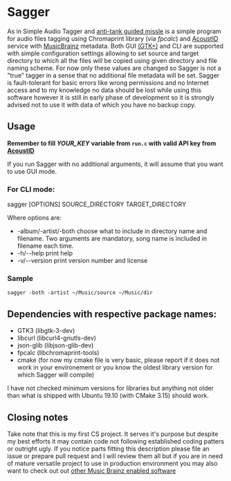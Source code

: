 # Sagger
As in Simple Audio Tagger and [anti-tank guided missle](https://en.wikipedia.org/wiki/AT-3_Sagger) is a simple program for audio files tagging using Chromaprint library (via *fpcalc*) and [AcoustID](https://acoustid.org/) service with [MusicBrainz](https://musicbrainz.org/) metadata. Both GUI [(GTK+)](https://www.gtk.org) and CLI are supported with simple configuration settings allowing to set source and target directory to which all the files will be copied using given directory and file naming scheme. For now only these values are changed so Sagger is not a "true" tagger in a sense that no additional file metadata will be set. Sagger is fault-tolerant for basic errors like wrong permissions and no Internet access and to my knowledge no data should be lost while using this software however it is still in early phase of development so it is strongly advised not to use it with data of which you have no backup copy.

## Usage
**Remember to fill *YOUR_KEY* variable from `run.c` with valid API key from [AcoustID](https://acoustid.org/)**

If you run Sagger with no additional arguments, it will assume that you want to use GUI mode.

### For CLI mode:
sagger [OPTIONS] SOURCE_DIRECTORY TARGET_DIRECTORY

Where options are:
* -album/-artist/-both choose what to include in directory name and filename. Two arguments are mandatory, song name is included in filename each time.
* -h/--help print help
* -v/--version print version number and license
  
### Sample
`sagger -both -artist ~/Music/source ~/Music/dir`

## Dependencies with respective package names:
* GTK3 (libgtk-3-dev)
* libcurl (libcurl4-gnutls-dev)
* json-glib (libjson-glib-dev)
* fpcalc (libchromaprint-tools)
* cmake (for now my cmake file is very basic, please report if it does not work in your environement or you know the oldest library version for which Sagger will compile)

I have not checked minimum versions for libraries but anything not older than what is shipped with Ubuntu 19.10 (with CMake 3.15) should work.

## Closing notes
Take note that this is my first CS project. It serves it's purpose but despite my best efforts it may contain code not following established coding patters or outright ugly. If you notice parts fitting this description please file an issue or prepare pull request and I will review them all but if you are in need of mature versatile project to use in production environment you may also want to check out out [other Music Brainz enabled software](https://musicbrainz.org/doc/MusicBrainz_Enabled_Applications)
